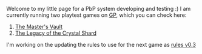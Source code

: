 Welcome to my little page for a PbP system developing and testing :)
I am currently running two playtest games on [GP](https://gamersplane.com/), which you can check here:  
  
  1) [The Master's Vault](test1.md)
  2) [The Legacy of the Crystal Shard](test2.md)
    
I'm working on the updating the rules to use for the next game as [rules v0.3](rules.md)
